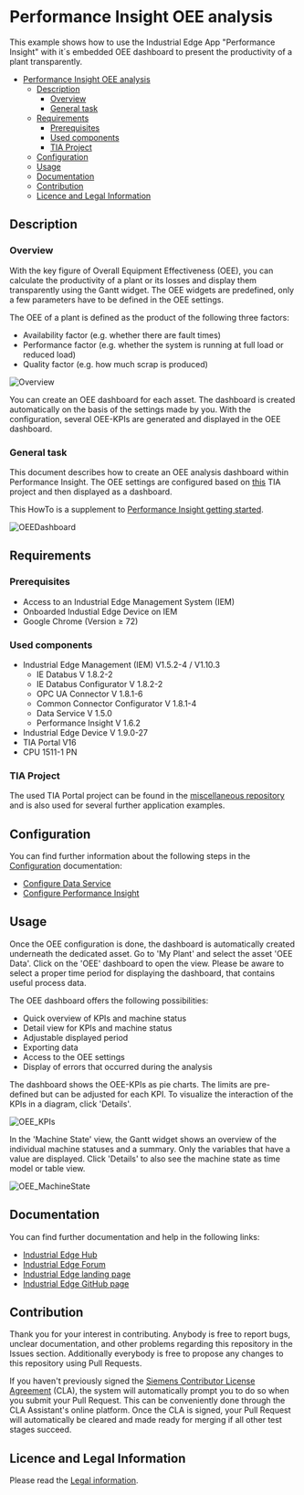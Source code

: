 # Performance Insight OEE analysis

This example shows how to use the Industrial Edge App "Performance Insight" with it´s embedded OEE dashboard to present the productivity of a plant transparently.

- [Performance Insight OEE analysis](#performance-insight-oee-analysis)
  - [Description](#description)
    - [Overview](#overview)
    - [General task](#general-task)
  - [Requirements](#requirements)
    - [Prerequisites](#prerequisites)
    - [Used components](#used-components)
    - [TIA Project](#tia-project)
  - [Configuration](#configuration)
  - [Usage](#usage)
  - [Documentation](#documentation)
  - [Contribution](#contribution)
  - [Licence and Legal Information](#licence-and-legal-information)

## Description

### Overview

With the key figure of Overall Equipment Effectiveness (OEE), you can calculate the productivity of a plant or its losses and display them transparently using the Gantt widget. The OEE widgets are predefined, only a few parameters have to be defined in the OEE settings.

The OEE of a plant is defined as the product of the following three factors:
- Availability factor (e.g. whether there are fault times)
- Performance factor (e.g. whether the system is running at full load or reduced load)
- Quality factor (e.g. how much scrap is produced)

![Overview](/docs/graphics/Overview.png)

You can create an OEE dashboard for each asset. The dashboard is created automatically on the basis of the settings made by you. With the configuration, several OEE-KPIs are generated and displayed in the OEE dashboard.

### General task

This document describes how to create an OEE analysis dashboard within Performance Insight. The OEE settings are configured based on [this](#tia-project) TIA project and then displayed as a dashboard.

This HowTo is a supplement to [Performance Insight getting started](https://github.com/industrial-edge/performance-insight-getting-started).

![OEEDashboard](/docs/graphics/OEEDashboard.png)

## Requirements

### Prerequisites

- Access to an Industrial Edge Management System (IEM)
- Onboarded Industial Edge Device on IEM
- Google Chrome (Version ≥ 72)

### Used components

- Industrial Edge Management (IEM) V1.5.2-4 / V1.10.3
  - IE Databus V 1.8.2-2
  - IE Databus Configurator V 1.8.2-2
  - OPC UA Connector V 1.8.1-6
  - Common Connector Configurator V 1.8.1-4
  - Data Service V 1.5.0
  - Performance Insight V 1.6.2
- Industrial Edge Device V 1.9.0-27
- TIA Portal V16
- CPU 1511-1 PN

### TIA Project

The used TIA Portal project can be found in the [miscellaneous repository](https://github.com/industrial-edge/miscellaneous/tree/main/tank%20application) and is also used for several further application examples.

## Configuration

You can find further information about the following steps in the [Configuration](/docs/Installation.md) documentation:

- [Configure Data Service](/docs/Installation.md#configure-data-service)
- [Configure Performance Insight](/docs/Installation.md#configure-performance-insight)

## Usage

Once the OEE configuration is done, the dashboard is automatically created underneath the dedicated asset. Go to 'My Plant' and select the asset 'OEE Data'. Click on the 'OEE' dashboard to open the view. Please be aware to select a proper time period for displaying the dashboard, that contains useful process data.

The OEE dashboard offers the following possibilities:
- Quick overview of KPIs and machine status
- Detail view for KPIs and machine status
- Adjustable displayed period
- Exporting data
- Access to the OEE settings
- Display of errors that occurred during the analysis

The dashboard shows the OEE-KPIs as pie charts. The limits are pre-defined but can be adjusted for each KPI. To visualize the interaction of the KPIs in a diagram, click 'Details'.

![OEE_KPIs](/docs/graphics/OEE_KPIs.png)

In the 'Machine State' view, the Gantt widget shows an overview of the individual machine statuses and a summary. Only the variables that have a value are displayed. Click 'Details' to also see the machine state as time model or table view.

![OEE_MachineState](/docs/graphics/OEE_MachineState.png)

## Documentation

You can find further documentation and help in the following links:

* [Industrial Edge Hub](https://iehub.eu1.edge.siemens.cloud/#/documentation)
* [Industrial Edge Forum](https://www.siemens.com/industrial-edge-forum)
* [Industrial Edge landing page](https://new.siemens.com/global/en/products/automation/topic-areas/industrial-edge/simatic-edge.html)
* [Industrial Edge GitHub page](https://github.com/industrial-edge)

## Contribution

Thank you for your interest in contributing. Anybody is free to report bugs, unclear documentation, and other problems regarding this repository in the Issues section.
Additionally everybody is free to propose any changes to this repository using Pull Requests.

If you haven't previously signed the [Siemens Contributor License Agreement](https://cla-assistant.io/industrial-edge/) (CLA), the system will automatically prompt you to do so when you submit your Pull Request. This can be conveniently done through the CLA Assistant's online platform. Once the CLA is signed, your Pull Request will automatically be cleared and made ready for merging if all other test stages succeed.

## Licence and Legal Information

Please read the [Legal information](LICENSE.md).
